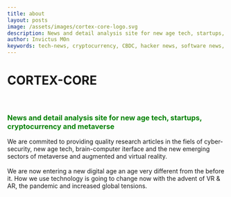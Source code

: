 ```yaml
---
title: about  
layout: posts
image: /assets/images/cortex-core-logo.svg
description: News and detail analysis site for new age tech, startups, cryptocurrency and metaverse
author: Invictus M0n
keywords: tech-news, cryptocurrency, CBDC, hacker news, software news, new age tech, startups, brain computer interfaces, metaverse 
---
```


# CORTEX-CORE

&nbsp;
&nbsp;
&nbsp;

<h3 style ="color:green;">News and detail analysis site for new age tech, startups, cryptocurrency and metaverse </h3>

We are commited to providing quality research articles in the fiels of cyber-security, new age tech, brain-computer iterface and the new emerging sectors of metaverse and augmented and virtual reality. <br/>
<br/>
We are now entering a new digital age an age very different from the before it. How we use technology is going to change now with the advent of VR & AR, the pandemic and increased global tensions. <br/>
 